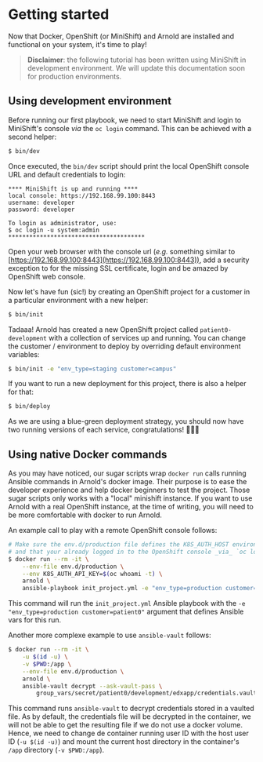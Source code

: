 # Getting started

Now that Docker, OpenShift (or MiniShift) and Arnold are installed and
functional on your system, it's time to play!

> **Disclaimer**: the following tutorial has been written using MiniShift in
> development environment. We will update this documentation soon for production
> environments.

## Using development environment

Before running our first playbook, we need to start MiniShift and login to
MiniShift's console _via_ the `oc login` command. This can be achieved with a
second helper:

```bash
$ bin/dev
```

Once executed, the `bin/dev` script should print the local OpenShift console URL
and default credentials to login:

```
**** MiniShift is up and running ****
local console: https://192.168.99.100:8443
username: developer
password: developer

To login as administrator, use:
$ oc login -u system:admin
***************************************
```

Open your web browser with the console url (_e.g._ something similar to
[https://192.168.99.100:8443](https://192.168.99.100:8443)), add a security
exception to for the missing SSL certificate, login and be amazed by OpenShift
web console.

Now let's have fun (sic!) by creating an OpenShift project for a customer in a
particular environment with a new helper:

```bash
$ bin/init
```

Tadaaa! Arnold has created a new OpenShift project called `patient0-development`
with a collection of services up and running. You can change the customer /
environment to deploy by overriding default environment variables:

```bash
$ bin/init -e "env_type=staging customer=campus"
```

If you want to run a new deployment for this project, there is also a helper for
that:

```bash
$ bin/deploy
```

As we are using a blue-green deployment strategy, you should now have two
running versions of each service, congratulations! 🎉🎉🎉

## Using native Docker commands

As you may have noticed, our sugar scripts wrap `docker run` calls running
Ansible commands in Arnold's docker image. Their purpose is to ease the
developer experience and help docker beginners to test the project. Those sugar
scripts only works with a "local" minishift instance. If you want to use Arnold
with a real OpenShift instance, at the time of writing, you will need to be more
comfortable with docker to run Arnold.

An example call to play with a remote OpenShift console follows:

```bash
# Make sure the env.d/production file defines the K8S_AUTH_HOST environment variable
# and that your already logged in to the OpenShift console _via_ `oc login`
$ docker run --rm -it \
    --env-file env.d/production \
    --env K8S_AUTH_API_KEY=$(oc whoami -t) \
    arnold \
    ansible-playbook init_project.yml -e "env_type=production customer=patient0"
```

This command will run the `init_project.yml` Ansible playbook with the
`-e "env_type=production customer=patient0"` argument that defines Ansible vars
for this run.

Another more complexe example to use `ansible-vault` follows:

```bash
$ docker run --rm -it \
    -u $(id -u) \
    -v $PWD:/app \
    --env-file env.d/production \
    arnold \
    ansible-vault decrypt --ask-vault-pass \
        group_vars/secret/patient0/development/edxapp/credentials.vault.yml
```

This command runs `ansible-vault` to decrypt credentials stored in a vaulted
file. As by default, the credentials file will be decrypted in the container, we
will not be able to get the resulting file if we do not use a docker volume.
Hence, we need to change de container running user ID with the host user ID
(`-u $(id -u)`) and mount the current host directory in the container's `/app`
directory (`-v $PWD:/app`).
